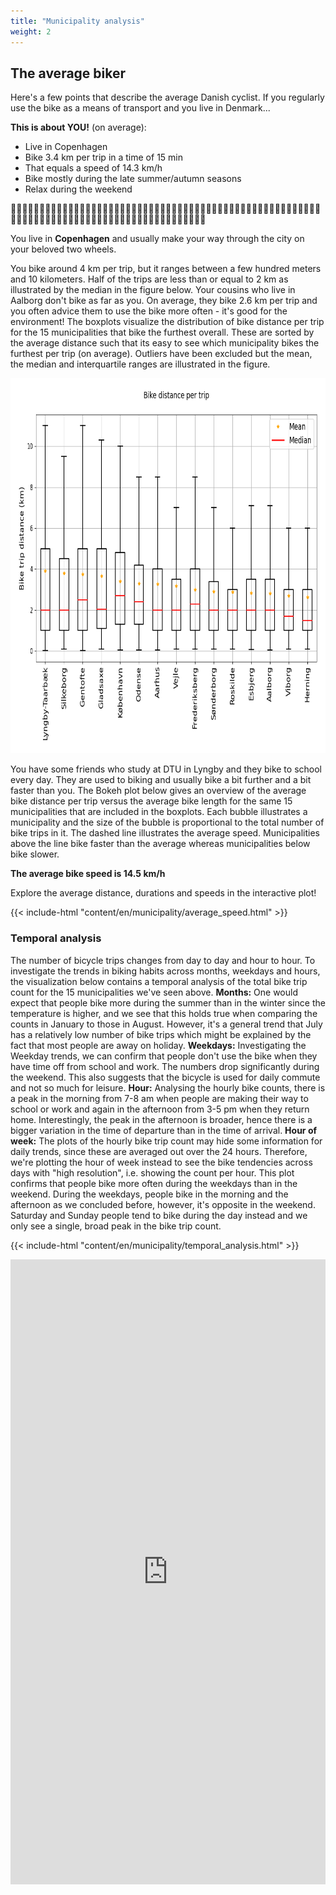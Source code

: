 ```yaml
---
title: "Municipality analysis"
weight: 2
---
```


## The average biker

Here's a few points that describe the average Danish cyclist. If you regularly use the bike as a means of transport and you live in Denmark...

**This is about YOU!** (on average):
- Live in Copenhagen
- Bike 3.4 km per trip in a time of 15 min
- That equals a speed of 14.3 km/h
- Bike mostly during the late summer/autumn seasons
- Relax during the weekend

🚴‍♂️🚴‍♂️🚴‍♂️🚴‍♂️🚴‍♂️🚴‍♂️🚴‍♂️🚴‍♂️🚴‍♂️🚴‍♂️🚴‍♂️🚴‍♂️🚴‍♂️🚴‍♂️🚴‍♂️🚴‍♂️🚴‍🚴‍♂️🚴‍♂️🚴‍♂️🚴‍♂️🚴‍♂️🚴‍♂️🚴‍♂️🚴🚴‍♂️🚴‍♂️🚴‍♂️🚴‍♂️🚴‍♂️🚴‍♂️🚴‍♂️🚴‍♂️🚴‍♂️🚴‍♂️🚴‍♂️🚴‍♂️🚴‍♂️🚴‍♂️🚴‍♂️🚴‍♂️🚴‍♂️🚴‍♂️🚴‍♂️🚴‍♂️

You live in **Copenhagen** and usually make your way through the city on your beloved two wheels.

You bike around 4 km per trip, but it ranges between a few hundred meters and 10 kilometers. Half of the trips are less than or equal to 2 km as illustrated by the median in the figure below. Your cousins who live in Aalborg don't bike as far as you. On average, they bike 2.6 km per trip and you often advice them to use the bike more often - it's good for the environment! The boxplots visualize the distribution of bike distance per trip for the 15 municipalities that bike the furthest overall. These are sorted by the average distance such that its easy to see which municipality bikes the furthest per trip (on average). Outliers have been excluded but the mean, the median and interquartile ranges are illustrated in the figure. 

<img src="Top_15_bike_municipalities.png" width=800 height=600 />

You have some friends who study at DTU in Lyngby and they bike to school every day. They are used to biking and usually bike a bit further and a bit faster than you. The Bokeh plot below gives an overview of the average bike distance per trip versus the average bike length for the same 15 municipalities that are included in the boxplots. Each bubble illustrates a municipality and the size of the bubble is proportional to the total number of bike trips in it. The dashed line illustrates the average speed. Municipalities above the line bike faster than the average whereas municipalities below bike slower.

**The average bike speed is 14.5 km/h**

Explore the average distance, durations and speeds in the interactive plot!

{{< include-html "content/en/municipality/average_speed.html" >}}

### Temporal analysis

The number of bicycle trips changes from day to day and hour to hour. To investigate the trends in biking habits across months, weekdays and hours, the visualization below contains a temporal analysis of the total bike trip count for the 15 municipalities we've seen above. 
**Months:** One would expect that people bike more during the summer than in the winter since the temperature is higher, and we see that this holds true when comparing the counts in January to those in August. However, it's a general trend that July has a relatively low number of bike trips which might be explained by the fact that most people are away on holiday. 
**Weekdays:** Investigating the Weekday trends, we can confirm that people don't use the bike when they have time off from school and work. The numbers drop significantly during the weekend. This also suggests that the bicycle is used for daily commute and not so much for leisure. 
**Hour:** Analysing the hourly bike counts, there is a peak in the morning from 7-8 am when people are making their way to school or work and again in the afternoon from 3-5 pm when they return home. Interestingly, the peak in the afternoon is broader, hence there is a bigger variation in the time of departure than in the time of arrival. 
**Hour of week:** The plots of the hourly bike trip count may hide some information for daily trends, since these are averaged out over the 24 hours. Therefore, we're plotting the hour of week instead to see the bike tendencies across days with "high resolution", i.e. showing the count per hour. This plot confirms that people bike more often during the weekdays than in the weekend. During the weekdays, people bike in the morning and the afternoon as we concluded before, however, it's opposite in the weekend. Saturday and Sunday people tend to bike during the day instead and we only see a single, broad peak in the bike trip count.

{{< include-html "content/en/municipality/temporal_analysis.html" >}}

<iframe src="https://AndreasPiper.github.io/municipality/temporal_analysis.html"
	sandbox="allow-same-origin allow-scripts"
	width="100%"
	height="1000"
	scrolling="yes"
	seamless="seamless"
	frameborder="0">
</iframe>
